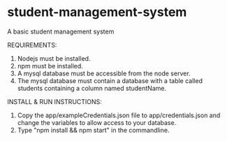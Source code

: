 student-management-system
=========================

A basic student management system

REQUIREMENTS:
1. Nodejs must be installed.
2. npm must be installed.
3. A mysql database must be accessible from the node server.
4. The mysql database must contain a database with a table called students containing a column named studentName.

INSTALL & RUN INSTRUCTIONS:
1. Copy the app/exampleCredentials.json file to app/credentials.json and change the variables to allow access to your database.
2. Type "npm install && npm start" in the commandline.
